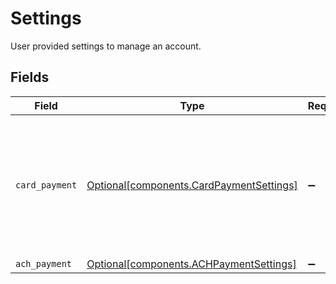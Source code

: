# Settings

User provided settings to manage an account.


## Fields

| Field                                                                                            | Type                                                                                             | Required                                                                                         | Description                                                                                      |
| ------------------------------------------------------------------------------------------------ | ------------------------------------------------------------------------------------------------ | ------------------------------------------------------------------------------------------------ | ------------------------------------------------------------------------------------------------ |
| `card_payment`                                                                                   | [Optional[components.CardPaymentSettings]](../../models/components/cardpaymentsettings.md)       | :heavy_minus_sign:                                                                               | User provided settings to manage card payments. This data is only allowed on a business account. |
| `ach_payment`                                                                                    | [Optional[components.ACHPaymentSettings]](../../models/components/achpaymentsettings.md)         | :heavy_minus_sign:                                                                               | N/A                                                                                              |
